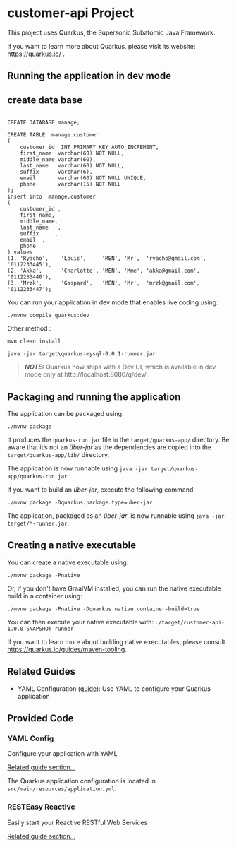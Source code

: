 # customer-api Project

This project uses Quarkus, the Supersonic Subatomic Java Framework.

If you want to learn more about Quarkus, please visit its website: https://quarkus.io/ .

## Running the application in dev mode

## create data base
```

CREATE DATABASE manage;

CREATE TABLE  manage.customer
(
    customer_id  INT PRIMARY KEY AUTO_INCREMENT,
    first_name  varchar(60) NOT NULL,
    middle_name varchar(60),
    last_name   varchar(60) NOT NULL,
    suffix      varchar(6),
    email       varchar(60) NOT NULL UNIQUE,
    phone       varchar(15) NOT NULL
);
insert into  manage.customer
(
    customer_id ,
    first_name,
    middle_name,
    last_name   ,
    suffix     ,
    email  ,
    phone 
) values 
(1, 'Ryacho',    'Louis',     'MEN', 'Mr',  'ryacho@gmail.com', '0112233445'),
(2, 'Akka',      'Charlotte', 'MEN', 'Mme', 'akka@gmail.com',   '0112233446'),
(3, 'Mrzk',      'Gaspard',   'MEN', 'Mr',  'mrzk@gmail.com',   '0112233447');

```


You can run your application in dev mode that enables live coding using:
```shell script
./mvnw compile quarkus:dev
```

Other method :
```shell script
mvn clean install

java -jar target\quarkus-mysql-0.0.1-runner.jar
```

> **_NOTE:_**  Quarkus now ships with a Dev UI, which is available in dev mode only at http://localhost:8080/q/dev/.

## Packaging and running the application

The application can be packaged using:
```shell script
./mvnw package
```
It produces the `quarkus-run.jar` file in the `target/quarkus-app/` directory.
Be aware that it’s not an _über-jar_ as the dependencies are copied into the `target/quarkus-app/lib/` directory.

The application is now runnable using `java -jar target/quarkus-app/quarkus-run.jar`.

If you want to build an _über-jar_, execute the following command:
```shell script
./mvnw package -Dquarkus.package.type=uber-jar
```

The application, packaged as an _über-jar_, is now runnable using `java -jar target/*-runner.jar`.

## Creating a native executable

You can create a native executable using: 
```shell script
./mvnw package -Pnative
```

Or, if you don't have GraalVM installed, you can run the native executable build in a container using: 
```shell script
./mvnw package -Pnative -Dquarkus.native.container-build=true
```

You can then execute your native executable with: `./target/customer-api-1.0.0-SNAPSHOT-runner`

If you want to learn more about building native executables, please consult https://quarkus.io/guides/maven-tooling.

## Related Guides

- YAML Configuration ([guide](https://quarkus.io/guides/config#yaml)): Use YAML to configure your Quarkus application

## Provided Code

### YAML Config

Configure your application with YAML

[Related guide section...](https://quarkus.io/guides/config-reference#configuration-examples)

The Quarkus application configuration is located in `src/main/resources/application.yml`.

### RESTEasy Reactive

Easily start your Reactive RESTful Web Services

[Related guide section...](https://quarkus.io/guides/getting-started-reactive#reactive-jax-rs-resources)
